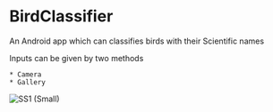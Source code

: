 # BirdClassifier

An Android app which can classifies birds with their Scientific names

Inputs can be given by two methods


    * Camera
    * Gallery
    
 
 
![SS1 (Small)](https://user-images.githubusercontent.com/92641951/214368769-07859b90-b3b2-490d-af88-19e6f087bf4f.jpg)

